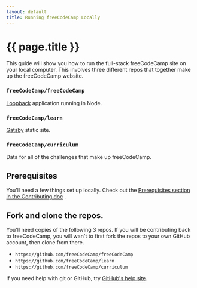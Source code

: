 ```yaml
---
layout: default
title: Running freeCodeCamp Locally
---
```

# {{ page.title }}

This guide will show you how to run the full-stack freeCodeCamp site on your
local computer. This involves three different repos that together make up the
freeCodeCamp website.

### `freeCodeCamp/freeCodeCamp`

[Loopback](https://loopback.io/) application running in Node.

### `freeCodeCamp/learn`

[Gatsby](https://www.gatsbyjs.org/) static site.

### `freeCodeCamp/curriculum`

Data for all of the challenges that make up freeCodeCamp.

## Prerequisites

You'll need a few things set up locally. Check out the
[Prerequisites section in the Contributing doc](https://github.com/tortxof/freeCodeCamp/blob/staging/CONTRIBUTING.md#prerequisites)
.

## Fork and clone the repos.

You'll need copies of the following 3 repos. If you will be contributing back to
freeCodeCamp, you will wan't to first fork the repos to your own GitHub account,
then clone from there.

- `https://github.com/freeCodeCamp/freeCodeCamp`
- `https://github.com/freeCodeCamp/learn`
- `https://github.com/freeCodeCamp/curriculum`

If you need help with git or GitHub, try
[GitHub's help site](https://help.github.com/).
